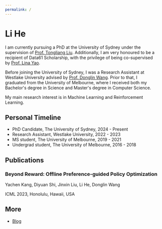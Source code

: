 ```yaml
---
permalink: /
---
```

# **Li He**
I am currently pursuing a PhD at the University of Sydney under the supervision of [Prof. Tongliang Liu](https://tongliang-liu.github.io/index.html).
Additionally, I am very honoured to be a recipient of Data61 Scholarship, with the privilege of being co-supervised by [Prof. Lina Yao](https://www.linayao.com/).

Before joining the University of Sydney, I was a Research Assistant at Westlake University advised by [Prof. Donglin Wang](https://en.westlake.edu.cn/faculty/donglin-wang.html).
Prior to that, I graduated from the University of Melbourne, where I received both my Bachelor's degree in Science and Master's degree in Computer Science.

My main research interest is in Machine Learning and Reinforcement Learning.

## Personal Timeline
- PhD Candidate, The University of Sydney, 2024 - Present
- Research Assistant, Westlake University, 2022 - 2023									 
- MS student, The University of Melbourne, 2019 - 2021	 
- Undergrad student, The University of Melbourne, 2016 - 2018

## Publications

### Beyond Reward: Offline Preference-guided Policy Optimization

Yachen Kang, Diyuan Shi, Jinxin Liu, Li He, Donglin Wang

ICML 2023, Honolulu, Hawaii, USA


## More
- [Blog](blog)
